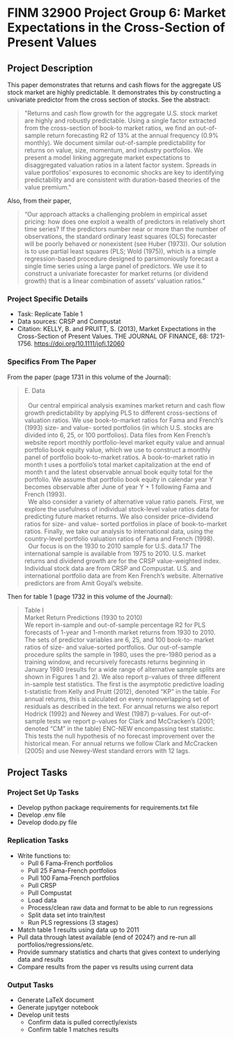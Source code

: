 FINM 32900 Project Group 6: Market Expectations in the Cross-Section of Present Values
=============================================

## Project Description

This paper demonstrates that returns and cash flows for the aggregate US stock market are highly predictable. It demonstrates this by constructing a univariate predictor from the cross section of stocks. See the abstract:

> "Returns and cash flow growth for the aggregate U.S. stock market are highly and robustly predictable. Using a single factor extracted from the cross-section of book-to market ratios, we find an out-of-sample return forecasting R2 of 13% at the annual frequency (0.9% monthly). We document similar out-of-sample predictability for returns on value, size, momentum, and industry portfolios. We present a model linking aggregate market expectations to disaggregated valuation ratios in a latent factor system. Spreads in value portfolios’ exposures to economic shocks are key to identifying predictability and are consistent with duration-based theories of the value premium."

Also, from their paper,

> “Our approach attacks a challenging problem in empirical asset pricing: how does one exploit a wealth of predictors in relatively short time series? If the predictors number near or more than the number of observations, the standard ordinary least squares (OLS) forecaster will be poorly behaved or nonexistent (see Huber (1973)). Our solution is to use partial least squares (PLS; Wold (1975)), which is a simple regression-based procedure designed to parsimoniously forecast a single time series using a large panel of predictors. We use it to construct a univariate forecaster for market returns (or dividend growth) that is a linear combination of assets’ valuation ratios.”

### Project Specific Details

* Task: Replicate Table 1
* Data sources: CRSP and Compustat
* Citation: KELLY, B. and PRUITT, S. (2013), Market Expectations in the Cross-Section of Present Values. THE JOURNAL OF FINANCE, 68: 1721-1756. https://doi.org/10.1111/jofi.12060

### Specifics From The Paper

From the paper (page 1731 in this volume of the Journal):

> E. Data</br></br>
> &nbsp;&nbsp;Our central empirical analysis examines market return and cash flow growth predictability by applying PLS to different cross-sections of valuation ratios. We use book-to-market ratios for Fama and French’s (1993) size- and value- sorted portfolios (in which U.S. stocks are divided into 6, 25, or 100 portfolios). Data files from Ken French’s website report monthly portfolio-level market equity value and annual portfolio book equity value, which we use to construct a monthly panel of portfolio book-to-market ratios. A book-to-market ratio in month t uses a portfolio’s total market capitalization at the end of month t and the latest observable annual book equity total for the portfolio. We assume that portfolio book equity in calendar year Y becomes observable after June of year Y + 1 following Fama and French (1993).</br>
> &nbsp;&nbsp;We also consider a variety of alternative value ratio panels. First, we explore the usefulness of individual stock-level value ratios data for predicting future market returns. We also consider price-dividend ratios for size- and value- sorted portfolios in place of book-to-market ratios. Finally, we take our analysis to international data, using the country-level portfolio valuation ratios of Fama and French (1998).</br>
> &nbsp;&nbsp;Our focus is on the 1930 to 2010 sample for U.S. data.17 The international sample is available from 1975 to 2010. U.S. market returns and dividend growth are for the CRSP value-weighted index. Individual stock data are from CRSP and Compustat. U.S. and international portfolio data are from Ken French’s website. Alternative predictors are from Amit Goyal’s website.

Then for table 1 (page 1732 in this volume of the Journal):

> Table I</br>
> Market Return Predictions (1930 to 2010)</br>
> We report in-sample and out-of-sample percentage R2 for PLS forecasts of 1-year and 1-month market returns from 1930 to 2010. The sets of predictor variables are 6, 25, and 100 book-to- market ratios of size- and value-sorted portfolios. Our out-of-sample procedure splits the sample in
1980, uses the pre-1980 period as a training window, and recursively forecasts returns beginning in January 1980 (results for a wide range of alternative sample splits are shown in Figures 1 and 2). We also report p-values of three different in-sample test statistics. The first is the asymptotic predictive loading t-statistic from Kelly and Pruitt (2012), denoted “KP” in the table. For annual returns, this is calculated on every nonoverlapping set of residuals as described in the text. For annual returns we also report Hodrick (1992) and Newey and West (1987) p-values. For out-of- sample tests we report p-values for Clark and McCracken’s (2001; denoted “CM” in the table) ENC-NEW encompassing test statistic. This tests the null hypothesis of no forecast improvement over the historical mean. For annual returns we follow Clark and McCracken (2005) and use
Newey-West standard errors with 12 lags.

## Project Tasks

### Project Set Up Tasks

* Develop python package requirements for requirements.txt file
* Develop .env file
* Develop dodo.py file

### Replication Tasks

* Write functions to:
  - Pull 6 Fama-French portfolios
  - Pull 25 Fama-French portfolios
  - Pull 100 Fama-French portfolios
  - Pull CRSP
  - Pull Compustat
  - Load data
  - Process/clean raw data and format to be able to run regressions
  - Split data set into train/test
  - Run PLS regressions (3 stages)
* Match table 1 results using data up to 2011
* Pull data through latest available (end of 2024?) and re-run all portfolios/regressions/etc.
* Provide summary statistics and charts that gives context to underlying data and results
* Compare results from the paper vs results using current data

### Output Tasks

* Generate LaTeX document
* Generate jupytger notebook
* Develop unit tests
  - Confirm data is pulled correctly/exists
  - Confirm table 1 matches results